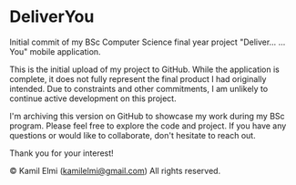 # DeliverYou

Initial commit of my BSc Computer Science final year project "Deliver…
…You" mobile application.

This is the initial upload of my project to GitHub. While the application is complete, it does not fully represent the final product I had originally intended. Due to constraints and other commitments, I am unlikely to continue active development on this project.

I'm archiving this version on GitHub to showcase my work during my BSc program. Please feel free to explore the code and project. If you have any questions or would like to collaborate, don't hesitate to reach out.

Thank you for your interest!

© Kamil Elmi (kamilelmi@gmail.com)
All rights reserved.
